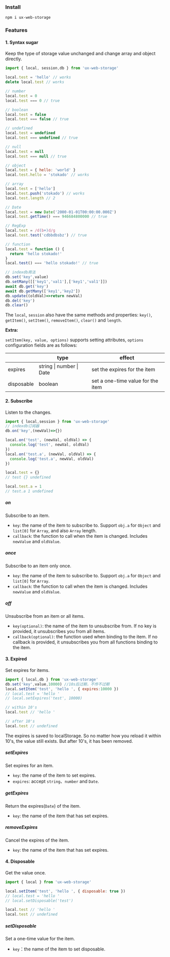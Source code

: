 

### Install

```shell
npm i ux-web-storage
```

### Features

#### 1. Syntax sugar

Keep the type of storage value unchanged and change array and object directly.

```js
import { local, session,db } from 'ux-web-storage'

local.test = 'hello' // works
delete local.test // works

// number
local.test = 0
local.test === 0 // true

// boolean
local.test = false
local.test === false // true

// undefined
local.test = undefined
local.test === undefined // true

// null
local.test = null
local.test === null // true

// object
local.test = { hello: 'world' }
local.test.hello = 'stokado' // works

// array
local.test = ['hello']
local.test.push('stokado') // works
local.test.length // 2

// Date
local.test = new Date('2000-01-01T00:00:00.000Z')
local.test.getTime() === 946684800000 // true

// RegExp
local.test = /d(b+)d/g
local.test.test('cdbbdbsbz') // true

// function
local.test = function () {
  return 'hello stokado!'
}
local.test() === 'hello stokado!' // true

// indexdb用法
db.set('key',value)
db.setMany([['key1','val1'],['key1','val1']])
await db.get('key')
await db.getMany(['key1','key2'])
db.update((oldVal)=>return newVal)
db.del('key')
db.clear()

```

The `local`, `session` also have the same methods and properties: `key()`, `getItem()`, `setItem()`, `removeItem()`, `clear()` and `length`.

**Extra:**

`setItem(key, value, options)` supports setting attributes, `options` configuration fields are as follows:

| | type | effect |
| ---- | ---- | ---- |
| expires | string \| number \| Date | set the expires for the item |
| disposable | boolean | set a one-time value for the item |

#### 2. Subscribe

Listen to the changes.

```js
import { local,session } from 'ux-web-storage'
// indexdb订阅器
db.on('key',(newVal)=>{})

local.on('test', (newVal, oldVal) => {
  console.log('test', newVal, oldVal)
})
local.on('test.a', (newVal, oldVal) => {
  console.log('test.a', newVal, oldVal)
})

local.test = {}
// test {} undefined

local.test.a = 1
// test.a 1 undefined
```

##### on

Subscribe to an item.

- `key`: the name of the item to subscribe to. Support `obj.a` for `Object` and `list[0]` for `Array`, and also `Array` length.
- `callback`: the function to call when the item is changed. Includes `newValue` and `oldValue`.

##### once

Subscribe to an item only once.

- `key`: the name of the item to subscribe to. Support `obj.a` for `Object` and `list[0]` for `Array`.
- `callback`: the function to call when the item is changed. Includes `newValue` and `oldValue`.

##### off

Unsubscribe from an item or all items.

- `key(optional)`: the name of the item to unsubscribe from. If no key is provided, it unsubscribes you from all items.
- `callback(optional)`: the function used when binding to the item. If no callback is provided, it unsubscribes you from all functions binding to the item.

#### 3. Expired

Set expires for items.

```js
import { local,db } from 'ux-web-storage'
db.set('key',value,10000) //10s后过期，不传不过期
local.setItem('test', 'hello ', { expires:10000 })
// local.test = 'hello '
// local.setExpires('test', 10000)

// within 10's
local.test // 'hello '

// after 10's
local.test // undefined
```

The expires is saved to localStorage.
So no matter how you reload it within 10's, the value still exists.
But after 10's, it has been removed.

##### setExpires

Set expires for an item.

- `key`: the name of the item to set expires.
- `expires`: accept `string`、`number` and `Date`.

##### getExpires

Return the expires(`Date`) of the item.

- `key`: the name of the item that has set expires.

##### removeExpires

Cancel the expires of the item.

- `key`: the name of the item that has set expires.

#### 4. Disposable

Get the value once.

```js
import { local } from 'ux-web-storage'

local.setItem('test', 'hello ', { disposable: true })
// local.test = 'hello '
// local.setDisposable('test')

local.test // 'hello '
local.test // undefined
```

##### setDisposable

Set a one-time value for the item.

- `key`：the name of the item to set disposable.